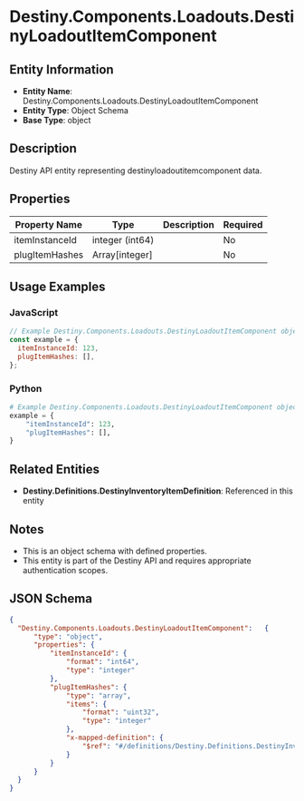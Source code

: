 # Destiny.Components.Loadouts.DestinyLoadoutItemComponent

## Entity Information
- **Entity Name**: Destiny.Components.Loadouts.DestinyLoadoutItemComponent
- **Entity Type**: Object Schema
- **Base Type**: object

## Description
Destiny API entity representing destinyloadoutitemcomponent data.

## Properties

| Property Name | Type | Description | Required |
|---------------|------|-------------|----------|
| itemInstanceId | integer (int64) |  | No |
| plugItemHashes | Array[integer] |  | No |

## Usage Examples

### JavaScript
```javascript
// Example Destiny.Components.Loadouts.DestinyLoadoutItemComponent object
const example = {
  itemInstanceId: 123,
  plugItemHashes: [],
};
```

### Python
```python
# Example Destiny.Components.Loadouts.DestinyLoadoutItemComponent object
example = {
    "itemInstanceId": 123,
    "plugItemHashes": [],
}
```

## Related Entities
- **Destiny.Definitions.DestinyInventoryItemDefinition**: Referenced in this entity

## Notes
- This is an object schema with defined properties.
- This entity is part of the Destiny API and requires appropriate authentication scopes.

## JSON Schema
```json
{
  "Destiny.Components.Loadouts.DestinyLoadoutItemComponent":   {
      "type": "object",
      "properties": {
          "itemInstanceId": {
              "format": "int64",
              "type": "integer"
          },
          "plugItemHashes": {
              "type": "array",
              "items": {
                  "format": "uint32",
                  "type": "integer"
              },
              "x-mapped-definition": {
                  "$ref": "#/definitions/Destiny.Definitions.DestinyInventoryItemDefinition"
              }
          }
      }
  }
}
```

